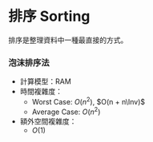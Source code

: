 # 排序 Sorting

排序是整理資料中一種最直接的方式。

### 泡沫排序法

* 計算模型：RAM
* 時間複雜度：
  * Worst Case: $O(n^2)$, $O(n + n\Inv)$
  * Average Case: $O(n^2)$
* 額外空間複雜度：
  * $O(1)$
